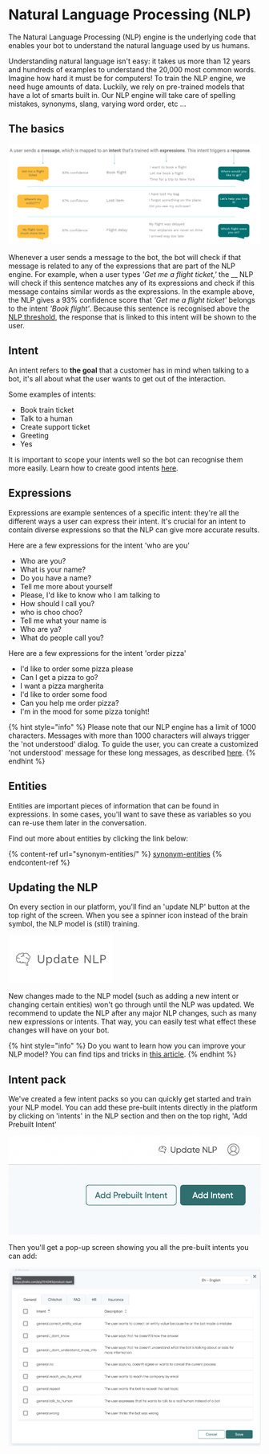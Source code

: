 # Natural Language Processing (NLP)

The Natural Language Processing (NLP) engine is the underlying code that enables your bot to understand the natural language used by us humans.&#x20;

Understanding natural language isn't easy: it takes us more than 12 years and hundreds of examples to understand the 20,000 most common words. Imagine how hard it must be for computers! To train the NLP engine, we need huge amounts of data. Luckily, we rely on pre-trained models that have a lot of smarts built in. Our NLP engine will take care of spelling mistakes, synonyms, slang, varying word order, etc ...

## The basics

![](<../../.gitbook/assets/image (697).png>)

Whenever a user sends a message to the bot, the bot will check if that message is related to any of the expressions that are part of the NLP engine. For example, when a user types _'Get me a flight ticket,'_ the __ NLP will check if this sentence matches any of its expressions and check if this message contains similar words as the expressions. In the example above, the NLP gives a 93% confidence score that _'Get me a flight ticket'_ belongs to the intent _'Book flight'_. Because this sentence is recognised above the [NLP threshold](https://docs.chatlayer.ai/understanding-users/natural-language-processing-nlp/settings), the response that is linked to this intent will be shown to the user.

## Intent

An intent refers to **the goal** that a customer has in mind when talking to a bot, it's all about what the user wants to get out of the interaction.&#x20;

Some examples of intents:

* Book train ticket
* Talk to a human
* Create support ticket
* Greeting
* Yes

It is important to scope your intents well so the bot can recognise them more easily. Learn how to create good intents [here](https://docs.chatlayer.ai/tips-and-best-practices/how-to-nlp).

## Expressions

Expressions are example sentences of a specific intent: they're all the different ways a user can express their intent. It's crucial for an intent to contain diverse expressions so that the NLP can give more accurate results.

Here are a few expressions for the intent 'who are you'

* Who are you?
* What is your name?
* Do you have a name?
* Tell me more about yourself
* Please, I'd like to know who I am talking to
* How should I call you?
* who is choo choo?
* Tell me what your name is
* Who are ya?
* What do people call you?

Here are a few expressions for the intent 'order pizza'

* I'd like to order some pizza please
* Can I get a pizza to go?
* I want a pizza margherita
* I'd like to order some food
* Can you help me order pizza?
* I'm in the mood for some pizza tonight!

{% hint style="info" %}
Please note that our NLP engine has a limit of 1000 characters. Messages with more than 1000 characters will always trigger the 'not understood' dialog. To guide the user, you can create a customized 'not understood' message for these long messages, as described [here](https://docs.chatlayer.ai/bot-answers/settings#maximum-message-length).&#x20;
{% endhint %}

## Entities

Entities are important pieces of information that can be found in expressions. In some cases, you'll want to save these as variables so you can re-use them later in the conversation.&#x20;

Find out more about entities by clicking the link below:

{% content-ref url="synonym-entities/" %}
[synonym-entities](synonym-entities/)
{% endcontent-ref %}

## Updating the NLP

On every section in our platform, you'll find an 'update NLP' button at the top right of the screen. When you see a spinner icon instead of the brain symbol, the NLP model is (still) training.

![](<../../.gitbook/assets/image (162).png>)

New changes made to the NLP model (such as adding a new intent or changing certain entities) won't go through until the NLP was updated. We recommend to update the NLP after any major NLP changes, such as many new expressions or intents. That way, you can easily test what effect these changes will have on your bot.

{% hint style="info" %}
Do you want to learn how you can improve your NLP model? You can find tips and tricks in [this article](https://docs.chatlayer.ai/tips-and-best-practices/how-to-nlp).
{% endhint %}

## Intent pack

We've created a few intent packs so you can quickly get started and train your NLP model. You can add these pre-built intents directly in the platform by clicking on 'intents' in the NLP section and then on the top right, 'Add Prebuilt Intent'

&#x20;![](<../../.gitbook/assets/image (683).png>)

Then you'll get a pop-up screen showing you all the pre-built intents you can add:

![](<../../.gitbook/assets/image (677).png>)
